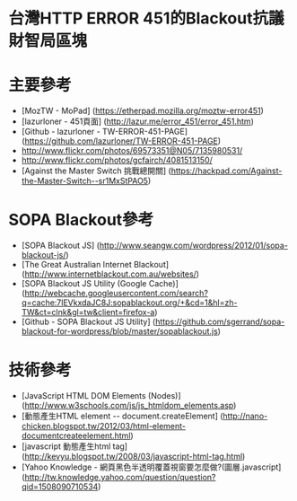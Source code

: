 台灣HTTP ERROR 451的Blackout抗議財智局區塊
==================================== 

# 主要參考
- [MozTW - MoPad] (https://etherpad.mozilla.org/moztw-error451)
- [lazurloner - 451頁面] (http://lazur.me/error_451/error_451.htm)
- [Github - lazurloner - TW-ERROR-451-PAGE] (https://github.com/lazurloner/TW-ERROR-451-PAGE)
- http://www.flickr.com/photos/69573351@N05/7135980531/
- http://www.flickr.com/photos/gcfairch/4081513150/
- [Against the Master Switch 挑戰總開關] (https://hackpad.com/Against-the-Master-Switch--sr1MxStPAO5)

# SOPA Blackout參考
- [SOPA Blackout JS] (http://www.seangw.com/wordpress/2012/01/sopa-blackout-js/)
- [The Great Australian Internet Blackout] (http://www.internetblackout.com.au/websites/)
- [SOPA Blackout JS Utility (Google Cache)] (http://webcache.googleusercontent.com/search?q=cache:7lEVkxdaJC8J:sopablackout.org/+&cd=1&hl=zh-TW&ct=clnk&gl=tw&client=firefox-a)
- [Github - SOPA Blackout JS Utility] (https://github.com/sgerrand/sopa-blackout-for-wordpress/blob/master/sopablackout.js)

# 技術參考
- [JavaScript HTML DOM Elements (Nodes)] (http://www.w3schools.com/js/js_htmldom_elements.asp)
- [動態產生HTML element -- document.createElement] (http://nano-chicken.blogspot.tw/2012/03/html-element-documentcreateelement.html)
- [javascript 動態產生html tag] (http://kevyu.blogspot.tw/2008/03/javascript-html-tag.html)
- [Yahoo Knowledge - 網頁黑色半透明覆蓋視窗要怎麼做?(圖層.javascript] (http://tw.knowledge.yahoo.com/question/question?qid=1508090710534)